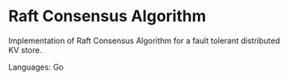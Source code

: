 # Raft Consensus Algorithm

Implementation of Raft Consensus Algorithm for a fault tolerant distributed KV store.

Languages: Go
